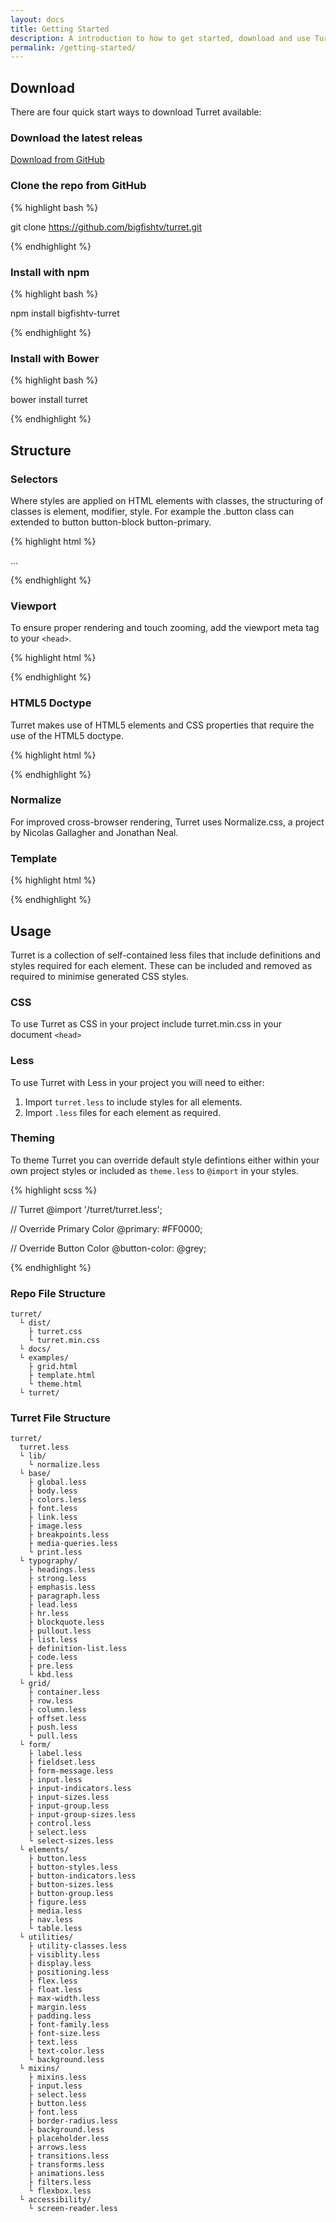 ```yaml
---
layout: docs
title: Getting Started
description: A introduction to how to get started, download and use Turret including usage and examples.
permalink: /getting-started/
---
```


## Download

There are four quick start ways to download Turret available:

### Download the latest releas

<a class="button" href="https://github.com/bigfishtv/turret/archive/master.zip">Download from GitHub</a>

### Clone the repo from GitHub

{% highlight bash %}

git clone https://github.com/bigfishtv/turret.git

{% endhighlight %}

### Install with npm

{% highlight bash %}

npm install bigfishtv-turret

{% endhighlight %}

### Install with Bower

{% highlight bash %}

bower install turret

{% endhighlight %}

## Structure

### Selectors

Where styles are applied on HTML elements with classes, the structuring of classes is element, modifier, style. For example the .button class can extended to button button-block button-primary.

{% highlight html %}

<element class="[element] [element-modifier] [element-style]">...</element>

{% endhighlight %}

### Viewport

To ensure proper rendering and touch zooming, add the viewport meta tag to your `<head>`.

{% highlight html %}

<meta name="viewport" content="width=device-width, initial-scale=1.0, maximum-scale=1.0, user-scalable=no">

{% endhighlight %}

### HTML5 Doctype

Turret makes use of HTML5 elements and CSS properties that require the use of the HTML5 doctype.

{% highlight html %}

<!DOCTYPE html>

{% endhighlight %}

### Normalize

For improved cross-browser rendering, Turret uses Normalize.css, a project by Nicolas Gallagher and Jonathan Neal.

### Template

{% highlight html %}

<!DOCTYPE html>
  <html lang="en">
    <head>
    <meta charset="utf-8">
    <meta http-equiv="X-UA-Compatible" content="IE=edge,chrome=1">
    <title>Template</title>
    <meta name="viewport" content="width=device-width, initial-scale=1.0, maximum-scale=1.0, user-scalable=no">
    <link rel="stylesheet" type="text/css" href="css/turret.css" />
  </head>
  <body>

  </body>
</html>

{% endhighlight %}


## Usage

Turret is a collection of self-contained less files that include definitions and styles required for each element. These can be included and removed as required to minimise generated CSS styles.

### CSS

To use Turret as CSS in your project include turret.min.css in your document `<head>`

### Less

To use Turret with Less in your project you will need to either:

1. Import `turret.less` to include styles for all elements.
2. Import `.less` files for each element as required.

### Theming

To theme Turret you can override default style defintions either within your own project styles or included as `theme.less` to `@import` in your styles.

{% highlight scss %}

// Turret
@import '/turret/turret.less';

// Override Primary Color
@primary: #FF0000;

// Override Button Color
@button-color: @grey;

{% endhighlight %}

### Repo File Structure

```
turret/
  └ dist/
    ├ turret.css
    └ turret.min.css
  └ docs/
  └ examples/
    ├ grid.html
    ├ template.html
    └ theme.html
  └ turret/
```

### Turret File Structure

```
turret/
  turret.less
  └ lib/
    └ normalize.less
  └ base/
    ├ global.less
    ├ body.less
    ├ colors.less
    ├ font.less
    ├ link.less
    ├ image.less
    ├ breakpoints.less
    ├ media-queries.less
    └ print.less
  └ typography/
    ├ headings.less
    ├ strong.less
    ├ emphasis.less
    ├ paragraph.less
    ├ lead.less
    ├ hr.less
    ├ blockquote.less
    ├ pullout.less
    ├ list.less
    ├ definition-list.less
    ├ code.less
    ├ pre.less
    └ kbd.less
  └ grid/
    ├ container.less
    ├ row.less
    ├ column.less
    ├ offset.less
    ├ push.less
    └ pull.less
  └ form/
    ├ label.less
    ├ fieldset.less
    ├ form-message.less
    ├ input.less
    ├ input-indicators.less
    ├ input-sizes.less
    ├ input-group.less
    ├ input-group-sizes.less
    ├ control.less
    ├ select.less
    └ select-sizes.less
  └ elements/
    ├ button.less
    ├ button-styles.less
    ├ button-indicators.less
    ├ button-sizes.less
    ├ button-group.less
    ├ figure.less
    ├ media.less
    ├ nav.less
    └ table.less
  └ utilities/
    ├ utility-classes.less
    ├ visiblity.less
    ├ display.less
    ├ positioning.less
    ├ flex.less
    ├ float.less
    ├ max-width.less
    ├ margin.less
    ├ padding.less
    ├ font-family.less
    ├ font-size.less
    ├ text.less
    ├ text-color.less
    └ background.less
  └ mixins/
    ├ mixins.less
    ├ input.less
    ├ select.less
    ├ button.less
    ├ font.less
    ├ border-radius.less
    ├ background.less
    ├ placeholder.less
    ├ arrows.less
    ├ transitions.less
    ├ transforms.less
    ├ animations.less
    ├ filters.less
    └ flexbox.less
  └ accessibility/
    └ screen-reader.less
```